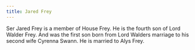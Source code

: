 ```yaml
---
title: Jared Frey
---
```


Ser Jared Frey is a member of House Frey. He is the fourth son of Lord Walder Frey. And was the first son born from Lord Walders marriage to his second wife Cyrenna Swann. He is married to Alys Frey.


